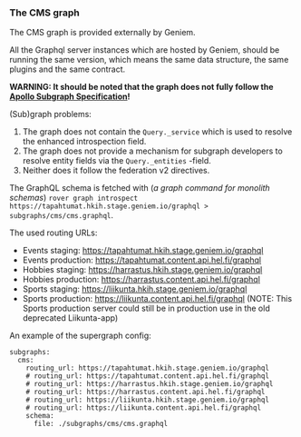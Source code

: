 ### The CMS graph

The CMS graph is provided externally by Geniem.

All the Graphql server instances which are hosted by Geniem, should be running the same version, which means the same data structure, the same plugins and the same contract.

**WARNING: It should be noted that the graph does not fully follow the [Apollo Subgraph Specification](https://www.apollographql.com/docs/federation/subgraph-spec/)!**

(Sub)graph problems:

1. The graph does not contain the `Query._service` which is used to resolve the enhanced introspection field.
2. The graph does not provide a mechanism for subgraph developers to resolve entity fields via the `Query._entities` -field.
3. Neither does it follow the federation v2 directives.

The GraphQL schema is fetched with (_a graph command for monolith schemas_) `rover graph introspect https://tapahtumat.hkih.stage.geniem.io/graphql > subgraphs/cms/cms.graphql`.

The used routing URLs:

- Events staging: https://tapahtumat.hkih.stage.geniem.io/graphql
- Events production: https://tapahtumat.content.api.hel.fi/graphql
- Hobbies staging: https://harrastus.hkih.stage.geniem.io/graphql
- Hobbies production: https://harrastus.content.api.hel.fi/graphql
- Sports staging: https://liikunta.hkih.stage.geniem.io/graphql
- Sports production: https://liikunta.content.api.hel.fi/graphql (NOTE: This Sports production server could still be in production use in the old deprecated Liikunta-app)

An example of the supergraph config:

```
subgraphs:
  cms:
    routing_url: https://tapahtumat.hkih.stage.geniem.io/graphql
    # routing_url: https://tapahtumat.content.api.hel.fi/graphql
    # routing_url: https://harrastus.hkih.stage.geniem.io/graphql
    # routing_url: https://harrastus.content.api.hel.fi/graphql
    # routing_url: https://liikunta.hkih.stage.geniem.io/graphql
    # routing_url: https://liikunta.content.api.hel.fi/graphql
    schema:
      file: ./subgraphs/cms/cms.graphql
```
